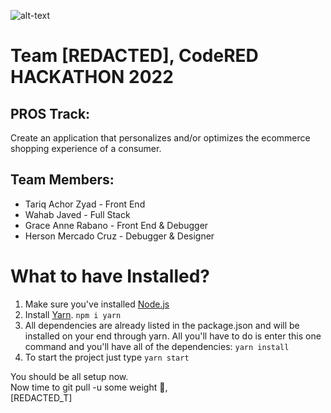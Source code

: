 ![alt-text](https://d112y698adiu2z.cloudfront.net/photos/production/challenge_photos/002/271/386/datas/full_width.png)
# Team [REDACTED], CodeRED HACKATHON 2022
## PROS Track: 
Create an application that personalizes and/or optimizes the ecommerce shopping experience of a consumer.

## Team Members:
* Tariq Achor Zyad - Front End
* Wahab Javed - Full Stack
* Grace Anne Rabano - Front End & Debugger
* Herson Mercado Cruz - Debugger & Designer

# What to have Installed?
1. Make sure you've installed [Node.js](https://nodejs.org/en/download/)
2. Install [Yarn](https://classic.yarnpkg.com/lang/en/docs/install/#windows-stable).
`npm i yarn`
4. All dependencies are already listed in the package.json and will be installed on your end through yarn. All you'll have to do is enter this one command and you'll have all of the dependencies: `yarn install`
5. To start the project just type `yarn start`

You should be all setup now.<br/>
Now time to git pull -u some weight 😤,<br/>
[REDACTED_T]
